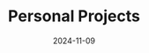 ---
title: "Personal Projects"
date: 2024-11-09
layout: "list-tershire"
slug: "personal_projects"
menu:
    main:
        weight: 2
        params: 
            icon: story-book_15399140
---